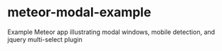 meteor-modal-example
====================

Example Meteor app illustrating modal windows, mobile detection, and jquery multi-select plugin
